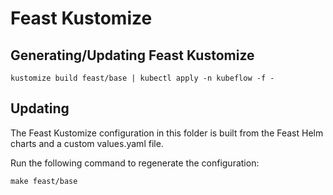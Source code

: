 # Feast Kustomize 

## Generating/Updating Feast Kustomize

```
kustomize build feast/base | kubectl apply -n kubeflow -f -
```

## Updating

The Feast Kustomize configuration in this folder is built from the Feast Helm charts and a custom values.yaml file.

Run the following command to regenerate the configuration:
```
make feast/base
```